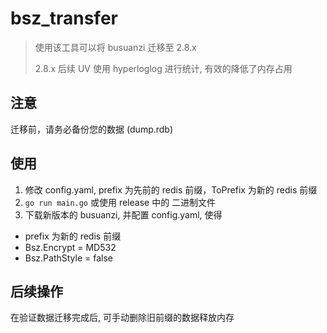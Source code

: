# bsz_transfer

> 使用该工具可以将 busuanzi 迁移至 2.8.x
>
> 2.8.x 后续 UV 使用 hyperloglog 进行统计, 有效的降低了内存占用

## 注意

迁移前，请务必备份您的数据 (dump.rdb)

## 使用

1. 修改 config.yaml, prefix 为先前的 redis 前缀，ToPrefix 为新的 redis 前缀
2. `go run main.go` 或使用 release 中的 二进制文件
3. 下载新版本的 busuanzi, 并配置 config.yaml, 使得 

- prefix 为新的 redis 前缀
- Bsz.Encrypt = MD532
- Bsz.PathStyle = false

## 后续操作

在验证数据迁移完成后, 可手动删除旧前缀的数据释放内存
